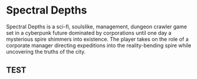 # Spectral Depths
Spectral Depths is a sci-fi, soulslike, management, dungeon crawler game set in a cyberpunk future dominated by corporations until one day a mysterious spire shimmers into existence. The player takes on the role of a corporate manager directing expeditions into the reality-bending spire while uncovering the truths of the city. 

## TEST
